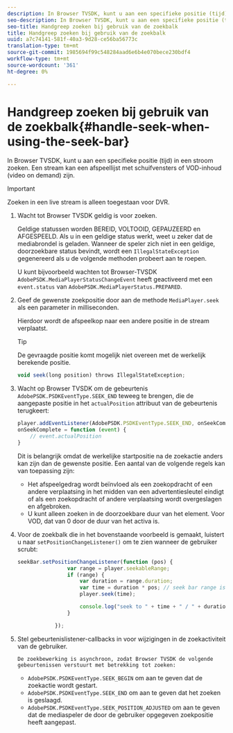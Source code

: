 ```yaml
---
description: In Browser TVSDK, kunt u aan een specifieke positie (tijd) in een stroom zoeken. Een stream kan een afspeellijst met schuifvensters of VOD-inhoud (video on demand) zijn.
seo-description: In Browser TVSDK, kunt u aan een specifieke positie (tijd) in een stroom zoeken. Een stream kan een afspeellijst met schuifvensters of VOD-inhoud (video on demand) zijn.
seo-title: Handgreep zoeken bij gebruik van de zoekbalk
title: Handgreep zoeken bij gebruik van de zoekbalk
uuid: a7c74141-581f-40a3-9d28-ce56ba56773c
translation-type: tm+mt
source-git-commit: 1985694f99c548284aad6e6b4e070bece230bdf4
workflow-type: tm+mt
source-wordcount: '361'
ht-degree: 0%

---
```



# Handgreep zoeken bij gebruik van de zoekbalk{#handle-seek-when-using-the-seek-bar}

In Browser TVSDK, kunt u aan een specifieke positie (tijd) in een stroom zoeken. Een stream kan een afspeellijst met schuifvensters of VOD-inhoud (video on demand) zijn.

>[!IMPORTANT]
>
>Zoeken in een live stream is alleen toegestaan voor DVR.

1. Wacht tot Browser TVSDK geldig is voor zoeken.

   Geldige statussen worden BEREID, VOLTOOID, GEPAUZEERD en AFGESPEELD. Als u in een geldige status werkt, weet u zeker dat de mediabrondel is geladen. Wanneer de speler zich niet in een geldige, doorzoekbare status bevindt, wordt een `IllegalStateException` gegenereerd als u de volgende methoden probeert aan te roepen.

   U kunt bijvoorbeeld wachten tot Browser-TVSDK `AdobePSDK.MediaPlayerStatusChangeEvent` heeft geactiveerd met een `event.status` van `AdobePSDK.MediaPlayerStatus.PREPARED`.

1. Geef de gewenste zoekpositie door aan de methode `MediaPlayer.seek` als een parameter in milliseconden.

   Hierdoor wordt de afspeelkop naar een andere positie in de stream verplaatst.

   >[!TIP]
   >
   >De gevraagde positie komt mogelijk niet overeen met de werkelijk berekende positie.

   ```js
   void seek(long position) throws IllegalStateException;
   ```

1. Wacht op Browser TVSDK om de gebeurtenis `AdobePSDK.PSDKEventType.SEEK_END` teweeg te brengen, die de aangepaste positie in het `actualPosition` attribuut van de gebeurtenis terugkeert:

   ```js
   player.addEventListener(AdobePSDK.PSDKEventType.SEEK_END, onSeekComplete); 
   onSeekComplete = function (event) {
       // event.actualPosition
   }
   ```

   Dit is belangrijk omdat de werkelijke startpositie na de zoekactie anders kan zijn dan de gewenste positie. Een aantal van de volgende regels kan van toepassing zijn:

   * Het afspeelgedrag wordt beïnvloed als een zoekopdracht of een andere verplaatsing in het midden van een advertentiesleutel eindigt of als een zoekopdracht of andere verplaatsing wordt overgeslagen en afgebroken.
   * U kunt alleen zoeken in de doorzoekbare duur van het element. Voor VOD, dat van 0 door de duur van het activa is.

1. Voor de zoekbalk die in het bovenstaande voorbeeld is gemaakt, luistert u naar `setPositionChangeListener()` om te zien wanneer de gebruiker scrubt:

   ```js
   seekBar.setPositionChangeListener(function (pos) { 
                   var range = player.seekableRange; 
                   if (range) { 
                       var duration = range.duration; 
                       var time = duration * pos; // seek bar range is [0,1] 
                       player.seek(time); 
   
                       console.log("seek to " + time + " / " + duration); 
                   } 
   
               }); 
   ```

1. Stel gebeurtenislistener-callbacks in voor wijzigingen in de zoekactiviteit van de gebruiker.

       De zoekbewerking is asynchroon, zodat Browser TVSDK de volgende gebeurtenissen verstuurt met betrekking tot zoeken:
   
   * `AdobePSDK.PSDKEventType.SEEK_BEGIN` om aan te geven dat de zoekactie wordt gestart.
   * `AdobePSDK.PSDKEventType.SEEK_END` om aan te geven dat het zoeken is geslaagd.
   * `AdobePSDK.PSDKEventType.SEEK_POSITION_ADJUSTED` om aan te geven dat de mediaspeler de door de gebruiker opgegeven zoekpositie heeft aangepast.

